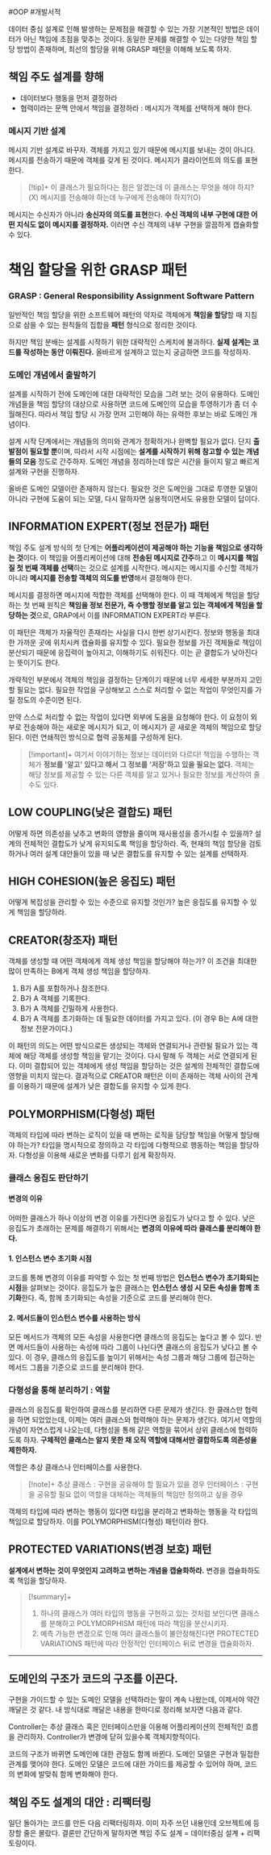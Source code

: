 #OOP #개발서적 

데이터 중심 설계로 인해 발생하는 문제점을 해결할 수 있는 가장 기본적인 방법은 데이터가 아닌 책임에 초점을 맞추는 것이다. 동일한 문제를 해결할 수 있는 다양한 책임 할당 방법이 존재하며, 최선의 할당을 위해 GRASP 패턴을 이해해 보도록 하자.

## 책임 주도 설계를 향해
+ 데이터보다 행동을 먼저 결정하라
+ 협력이라는 문맥 안에서 책임을 결정하라 : 메시지가 객체를 선택하게 해야 한다.

### 메시지 기반 설계
메시지 기반 설계로 바꾸자. 객체를 가지고 있기 때문에 메시지를 보내는 것이 아니다. 메시지를 전송하기 때문에 객체를 갖게 된 것이다. 메시지가 클라이언트의 의도를 표현한다.

> [!tip]+ 
> 이 클래스가 필요하다는 점은 알겠는데 이 클래스는 무엇을 해야 하지?(X)
> 메시지를 전송해야 하는데 누구에게 전송해야 하지?(O)

메시지는 수신자가 아니라 **송신자의 의도를 표현**한다. **수신 객체의 내부 구현에 대한 어떤 지식도 없이 메시지를 결정하자.** 이러면 수신 객체의 내부 구현을 깔끔하게 캡슐화할 수 있다.

# 책임 할당을 위한 GRASP 패턴
### GRASP : General Responsibility Assignment Software Pattern
일반적인 책임 할당을 위한 소프트웨어 패턴의 약자로 객체에게 **책임을 할당**할 때 지침으로 삼을 수 있는 원칙들의 집합을 **패턴** 형식으로 정리한 것이다.

하지만 책임 분배는 설계를 시작하기 위한 대략적인 스케치에 불과하다. **실제 설계는 코드를 작성하는 동안 이뤄진다.** 올바르게 설계하고 있는지 궁금하면 코드를 작성하자.

### 도메인 개념에서 출발하기
설계를 시작하기 전에 도메인에 대한 대략적인 모습을 그려 보는 것이 유용하다. 도메인 개념들을 책임 할당의 대상으로 사용하면 코드에 도메인의 모습을 투영하기가 좀 더 수월해진다. 따라서 책임 할당 시 가장 먼저 고민해야 하는 유력한 후보는 바로 도메인 개념이다.

설계 시작 단계에서는 개념들의 의미와 관계가 정확하거나 완벽할 필요가 없다. 단지 **출발점이 필요할 뿐**이며, 따라서 시작 시점에는 **설계를 시작하기 위해 참고할 수 있는 개념들의 모음** 정도로 간주하자. 도메인 개념을 정리하는데 많은 시간을 들이지 말고 빠르게 설계와 구현을 진행하자.

올바른 도메인 모델이란 존재하지 않는다. 필요한 것은 도메인을 그대로 투영한 모델이 아니라 구현에 도움이 되는 모델, 다시 말하자면 실용적이면서도 유용한 모델이 답이다.

## INFORMATION EXPERT(정보 전문가) 패턴
책임 주도 설계 방식의 첫 단계는 **어플리케이션이 제공해야 하는 기능을 책임으로 생각하는 것**이다. 이 책임을 어플리케이션에 대해 **전송된 메시지로 간주**하고 이 **메시지를 책임질 첫 번째 객체를 선택**하는 것으로 설계를 시작한다. 메시지는 메시지를 수신할 객체가 아니라 **메시지를 전송할 객체의 의도를 반영**해서 결정해야 한다.

메시지를 결정하면 메시지에 적합한 객체를 선택해야 한다. 이 때 객체에게 책임을 할당하는 첫 번째 원칙은  **책임을 정보 전문가, 즉 수행할 정보를 알고 있는 객체에게 책임을 할당하는 것**으로, GRAP에서 이를 INFORMATION EXPERT라 부른다.

이 패턴은 객체가 자율적인 존재라는 사실을 다시 한번 상기시킨다. 정보와 행동을 최대한 가까운 곳에 위치시켜 캡슐화를 유지할 수 있다. 필요한 정보를 가진 객체들로 책임이 분산되기 때문에 응집력이 높아지고, 이해하기도 쉬워진다. 이는 곧 결합도가 낮아진다는 뜻이기도 한다.

개략적인 부분에서 객체의 책임을 결정하는 단계이기 때문에 너무 세세한 부분까지 고민할 필요는 없다. 필요한 작업을 구상해보고 스스로 처리할 수 없는 작업이 무엇인지를 가릴 정도의 수준이면 된다.

만약 스스로 처리할 수 없는 작업이 있다면 외부에 도움을 요청해야 한다. 이 요청이 외부로 전송해야 하는 새로운 메시지가 되고, 이 메시지가 곧 새로운 객체의 책임으로 할당된다. 이런 연쇄적인 방식으로 협력 공동체를 구성하게 된다.

> [!important]+ 
> 여기서 이야기하는 정보는 데이터와 다르다! 책임을 수행하는 객체가 **정보를 '알고' 있다고 해서 그 정보를 '저장'하고 있을 필요는 없다.** 객체는 해당 정보를 제공할 수 있는 다른 객체를 알고 있거나 필요한 정보를 계산하여 줄 수도 있다.

## LOW COUPLING(낮은 결합도) 패턴
어떻게 하면 의존성을 낮추고 변화의 영향을 줄이며 재사용성을 증가시킬 수 있을까? 설계의 전체적인 결합도가 낮게 유지되도록 책임을 할당하라.
즉, 현재의 책임 할당을 검토하거나 여러 설계 대안들이 있을 때 낮은 결합도를 유지할 수 있는 설계를 선택하자.

## HIGH COHESION(높은 응집도) 패턴
어떻게 복잡성을 관리할 수 있는 수준으로 유지할 것인가? 높은 응집도를 유지할 수 있게 책임을 할당하라.

## CREATOR(창조자) 패턴
객체를 생성할 때 어떤 객체에게 객체 생성 책임을 할당해야 하는가? 이 조건을 최대한 많이 만족하는 B에게 객체 생성 책임을 할당하자.

1. B가 A를 포함하거나 참조한다.
2. B가 A 객체를 기록한다.
3. B가 A 객체를 긴밀하게 사용한다.
4. B가 A 객체를 초기화하는 데 필요한 데이터를 가지고 있다. (이 경우 B는 A에 대한 정보 전문가이다.)

이 패턴의 의도는 어떤 방식으로든 생성되는 객체와 연결되거나 관련될 필요가 있는 객체에 해당 객체를 생성할 책임을 맡기는 것이다. 다시 말해 두 객체는 서로 연결되게 된다. 
이미 결합되어 있는 객체에게 생성 책임을 할당하는 것은 설계의 전체적인 결합도에 영향을 미치지 않는다. 결과적으로 CREATOR 패턴은 이미 존재하는 객체 사이의 관계를 이용하기 때문에 설계가 낮은 결합도를 유지할 수 있게 한다.

## POLYMORPHISM(다형성) 패턴
객체의 타입에 따라 변하는 로직이 있을 때 변하는 로직을 담당할 책임을 어떻게 할당해야 하는가? 타입을 명시적으로 정의하고 각 타입에 다형적으로 행동하는 책임을 할당하자. 다형성을 이용해 새로운 변화를 다루기 쉽게 확장하자.
### 클래스 응집도 판단하기
#### 변경의 이유
어떠한 클래스가 하나 이상의 변경 이유를 가진다면 응집도가 낮다고 할 수 있다. 낮은 응집도가 초래하는 문제를 해결하기 위해서는 **변경의 이유에 따라 클래스를 분리해야 한다.**

#### 1. 인스턴스 변수 초기화 시점
코드를 통해 변경의 이유를 파악할 수 있는 첫 번째 방법은 **인스턴스 변수가 초기화되는 시점**을 살펴보는 것이다. 응집도가 높은 클래스는 **인스턴스 생성 시 모든 속성을 함께 초기화**한다. 즉, 함께 초기화되는 속성을 기준으로 코드를 분리해야 한다.

#### 2. 메서드들이 인스턴스 변수를 사용하는 방식
모든 메서드가 객체의 모든 속성을 사용한다면 클래스의 응집도는 높다고 볼 수 있다. 반면 메서드들이 사용하는 속성에 따라 그룹이 나뉜다면 클래스의 응집도가 낮다고 볼 수 있다. 이 경우, 클래스의 응집도를 높이기 위해서는 속성 그룹과 해당 그룹에 접근하는 메서드 그룹을 기준으로 코드를 분리해야 한다.

### 다형성을 통해 분리하기 : 역할
클래스의 응집도를 확인하여 클래스를 분리하면 다른 문제가 생긴다. 한 클래스만 협력을 하면 되었었는데, 이제는 여러 클래스와 협력해야 하는 문제가 생긴다. 여기서 역할의 개념이 자연스럽게 나오는데, 다형성을 통해 같은 역할을 묶어서 상위 클래스에 협력하도록 하자. **구체적인 클래스는 알지 못한 채 오직 역할에 대해서만 결합하도록 의존성을 제한하자.** 

역할은 추상 클래스나 인터페이스를 사용한다.

> [!note]+ 
> 추상 클래스 : 구현을 공유해야 할 필요가 있을 경우
> 인터페이스 : 구현을 공유할 필요 없이 역할을 대체하는 객체들의 책임만 정의하고 싶을 경우

객체의 타입에 따라 변하는 행동이 있다면 타입을 분리하고 변화하는 행동을 각 타입의 책임으로 할당하자. 이를 POLYMORPHISM(다형성) 패턴이라 한다.

## PROTECTED VARIATIONS(변경 보호) 패턴
**설계에서 변하는 것이 무엇인지 고려하고 변하는 개념을 캡슐화하라.**
변경을 캡슐화하도록 책임을 할당하자.

> [!summary]+ 
> 1. 하나의 클래스가 여러 타입의 행동을 구현하고 있는 것처럼 보인다면 클래스를 분해하고 POLYMORPHISM 패턴에 따라 책임을 분산시키자.
> 2. 예측 가능한 변경으로 인해 여러 클래스들이 불안정해진다면 PROTECTED VARIATIONS 패턴에 따라 안정적인 인터페이스 뒤로 변경을 캡슐화하자.

---
## 도메인의 구조가 코드의 구조를 이끈다.
구현을 가이드할 수 있는 도메인 모델을 선택하라는 말이 계속 나왔는데, 이제서야 약간 깨달은 것 같다. 내 방식대로 깨달은 내용을 한마디로 정리해 보자면 다음과 같다.

Controller는 추상 클래스 혹은 인터페이스만을 이용해 어플리케이션의 전체적인 흐름을 관리하자. Controller가 변경에 닫혀 있을수록 객체지향적이다.

코드의 구조가 바뀌면 도메인에 대한 관점도 함께 바뀐다. 도메인 모델은 구현과 밀접한 관계를 맺어야 한다. 도메인 모델은 코드에 대한 가이드를 제공할 수 있어야 하며, 코드의 변화에 발맞춰 함께 변화해야 한다.

## 책임 주도 설계의 대안 : 리팩터링
일단 돌아가는 코드를 만든 다음 리팩터링하자. 이미 자주 쓰던 내용인데 오브젝트에 등장할 줄은 몰랐다.
결론만 간단하게 말하자면 책임 주도 설계 = 데이터중심 설계 + 리팩토링이다.